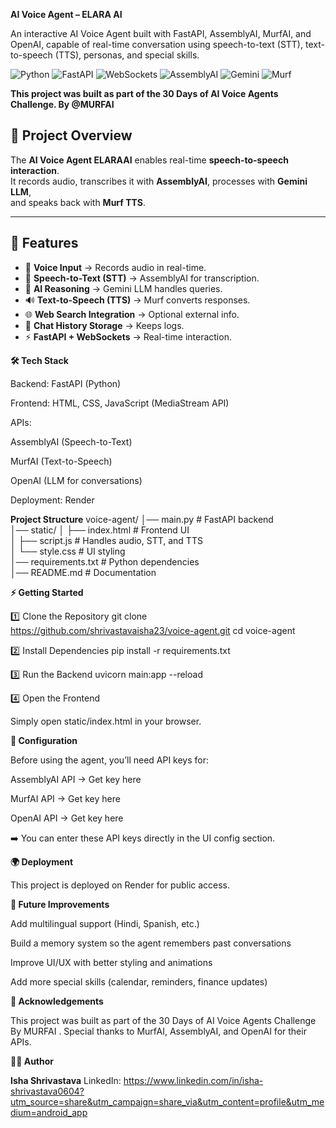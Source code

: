 **AI Voice Agent – ELARA AI**

An interactive AI Voice Agent built with FastAPI, AssemblyAI, MurfAI, and OpenAI, capable of real-time conversation using speech-to-text (STT), text-to-speech (TTS), personas, and special skills.


![Python](https://img.shields.io/badge/Python-3.9%2B-blue)
![FastAPI](https://img.shields.io/badge/FastAPI-0.95%2B-green)
![WebSockets](https://img.shields.io/badge/WebSockets-Supported-orange)
![AssemblyAI](https://img.shields.io/badge/AssemblyAI-STT-red)
![Gemini](https://img.shields.io/badge/Gemini-LLM-purple)
![Murf](https://img.shields.io/badge/Murf-TTS-yellow)


**This project was built as part of the 30 Days of AI Voice Agents Challenge. By @MURFAI**


## 📌 Project Overview
The **AI Voice Agent ELARAAI** enables real-time **speech-to-speech interaction**.  
It records audio, transcribes it with **AssemblyAI**, processes with **Gemini LLM**,  
and speaks back with **Murf TTS**.  

---


## 🚀 Features
- 🎤 **Voice Input** → Records audio in real-time.  
- 📝 **Speech-to-Text (STT)** → AssemblyAI for transcription.  
- 🧠 **AI Reasoning** → Gemini LLM handles queries.  
- 🔊 **Text-to-Speech (TTS)** → Murf converts responses.  
- 🌐 **Web Search Integration** → Optional external info.  
- 💾 **Chat History Storage** → Keeps logs.  
- ⚡ **FastAPI + WebSockets** → Real-time interaction.
 

**🛠️ Tech Stack**

Backend: FastAPI (Python)

Frontend: HTML, CSS, JavaScript (MediaStream API)

APIs:

AssemblyAI (Speech-to-Text)

MurfAI (Text-to-Speech)

OpenAI (LLM for conversations)

Deployment: Render

**Project Structure**
  voice-agent/
│── main.py          # FastAPI backend  
│── static/
│    ├── index.html  # Frontend UI  
│    ├── script.js   # Handles audio, STT, and TTS  
│    └── style.css   # UI styling  
│── requirements.txt # Python dependencies  
│── README.md        # Documentation  


**⚡ Getting Started**

1️⃣ Clone the Repository
git clone https://github.com/shrivastavaisha23/voice-agent.git
cd voice-agent

2️⃣ Install Dependencies
pip install -r requirements.txt

3️⃣ Run the Backend
uvicorn main:app --reload

4️⃣ Open the Frontend

Simply open static/index.html in your browser.

**🔑 Configuration**

Before using the agent, you’ll need API keys for:

AssemblyAI API → Get key here

MurfAI API → Get key here

OpenAI API → Get key here

➡️ You can enter these API keys directly in the UI config section.

**🌍 Deployment**

This project is deployed on Render for public access.


**🔮 Future Improvements**

Add multilingual support (Hindi, Spanish, etc.)

Build a memory system so the agent remembers past conversations

Improve UI/UX with better styling and animations

Add more special skills (calendar, reminders, finance updates)

**🙌 Acknowledgements**

This project was built as part of the 30 Days of AI Voice Agents Challenge By MURFAI
.
Special thanks to MurfAI, AssemblyAI, and OpenAI for their APIs.

**👩‍💻 Author**

**Isha Shrivastava**
LinkedIn: https://www.linkedin.com/in/isha-shrivastava0604?utm_source=share&utm_campaign=share_via&utm_content=profile&utm_medium=android_app
